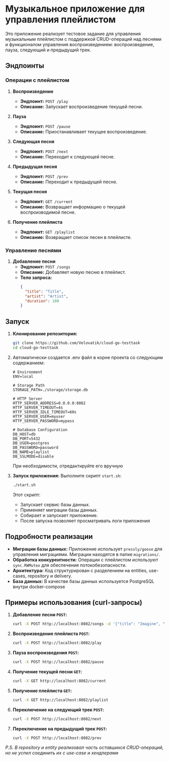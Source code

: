 # Музыкальное приложение для управления плейлистом

Это приложение реализует тестовое задание для управления музыкальным плейлистом с поддержкой CRUD-операций над песнями и функционалом управления воспроизведением: воспроизведение, пауза, следующий и предыдущий трек.

## Эндпоинты

### Операции с плейлистом

1. **Воспроизведение**
    - **Эндпоинт:** `POST /play`
    - **Описание:** Запускает воспроизведение текущей песни.

2. **Пауза**
    - **Эндпоинт:** `POST /pause`
    - **Описание:** Приостанавливает текущее воспроизведение.

3. **Следующая песня**
    - **Эндпоинт:** `POST /next`
    - **Описание:** Переходит к следующей песне.

4. **Предыдущая песня**
    - **Эндпоинт:** `POST /prev`
    - **Описание:** Переходит к предыдущей песне.

5. **Текущая песня**
    - **Эндпоинт:** `GET /current`
    - **Описание:** Возвращает информацию о текущей воспроизводимой песне.

6. **Получение плейлиста**
    - **Эндпоинт:** `GET /playlist`
    - **Описание:** Возвращает список песен в плейлисте.
 

### Управление песнями

1. **Добавление песни**
    - **Эндпоинт:** `POST /songs`
    - **Описание:** Добавляет новую песню в плейлист.
    - **Тело запроса:**
      ```json
      {
        "title": "Title",
        "artist": "Artist",
        "duration": 100
      }
      ```

## Запуск

1. **Клонирование репозитория:**
   ```bash
   git clone https://github.com/Velovatik/cloud-go-testtask
   cd cloud-go-testtask
   ```

2. Автоматически создается .env файл в корне проекта со следующим содержанием:
   ```env
   # Environment
   ENV=local

   # Storage Path
   STORAGE_PATH=./storage/storage.db

   # HTTP Server
   HTTP_SERVER_ADDRESS=0.0.0.0:8082
   HTTP_SERVER_TIMEOUT=4s
   HTTP_SERVER_IDLE_TIMEOUT=60s
   HTTP_SERVER_USER=myuser
   HTTP_SERVER_PASSWORD=mypass

   # Database Configuration
   DB_HOST=db
   DB_PORT=5432
   DB_USER=postgres
   DB_PASSWORD=password
   DB_NAME=playlist
   DB_SSLMODE=disable

   ```
    При необходимости, отредактируйте его вручную

3. **Запуск приложения:**
   Выполните скрипт `start.sh`:
      ```bash
      ./start.sh
      ```

   Этот скрипт:
    - Запускает сервис базы данных.
    - Применяет миграции базы данных.
    - Собирает и запускает приложение.
    - После запуска позволяет просматривать логи приложения

## Подробности реализации

- **Миграции базы данных:** Приложение использует `pressly/goose` для управления миграциями. Миграции находятся в папке `migrations/`.
- **Обработка конкурентности:** Операции с плейлистом используют `sync.RWMutex` для обеспечения потокобезопасности.
- **Архитектура:** Код структурирован с разделением на entities, use-cases, repository и delivery.
- **База данных:** В качестве базы данных используется PostgreSQL внутри docker-compose

## Примеры использования (curl-запросы)

1. **Добавление песни `POST`:**
   ```bash
   curl -X POST http://localhost:8082/songs -d '{"title": "Imagine", "artist": "John Lennon", "duration": 183}' -H "Content-Type: application/json"
   ```

2. **Воспроизведение плейлиста `POST`:**
   ```bash
   curl -X POST http://localhost:8082/play
   ```

3. **Пауза воспроизведения `POST`:**
   ```bash
   curl -X POST http://localhost:8082/pause
   ```

4. **Получение текущей песни `GET`:**
   ```bash
   curl -X GET http://localhost:8082/current
   ```

5. **Получение плейлиста `GET`:**
   ```bash
   curl -X GET http://localhost:8082/playlist
   ```
6. **Переключение на следующий трек `POST`:**
   ```bash
   curl -X POST http://localhost:8082/next
   ```
7. **Переключение на предыдущий трек `POST`:**
   ```bash
   curl -X POST http://localhost:8082/prev
   ```

*P.S. В repository и entity реализовал часть оставшихся CRUD-операций, но не успел соединить их с use-case и хендлерами*
